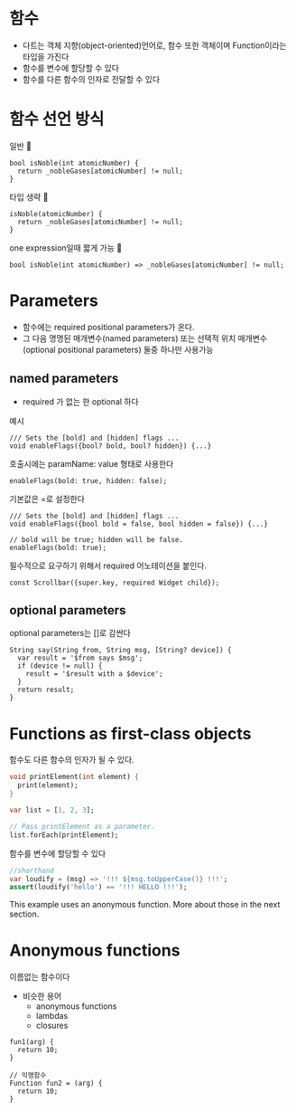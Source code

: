 # 함수
- 다트는 객체 지향(object-oriented)언어로, 함수 또한 객체이며 Function이라는 타입을 가진다
- 함수를 변수에 할당할 수 있다
- 함수를 다른 함수의 인자로 전달할 수 있다

# 함수 선언 방식
일반 🔽
```
bool isNoble(int atomicNumber) {
  return _nobleGases[atomicNumber] != null;
}
```

타입 생략 🔽
```
isNoble(atomicNumber) {
  return _nobleGases[atomicNumber] != null;
}
```

one expression일때 짧게 가능 🔽
```
bool isNoble(int atomicNumber) => _nobleGases[atomicNumber] != null;
```

# Parameters
- 함수에는 required positional parameters가 온다.
- 그 다음 명명된 매개변수(named parameters) 또는 선택적 위치 매개변수(optional positional parameters) 둘중 하나만 사용가능

## named parameters
- required 가 없는 한 optional 하다

예시
```
/// Sets the [bold] and [hidden] flags ...
void enableFlags({bool? bold, bool? hidden}) {...}
```

호출시에는 paramName: value 형태로 사용한다
```
enableFlags(bold: true, hidden: false);
```

기본값은 =로 설정한다
```
/// Sets the [bold] and [hidden] flags ...
void enableFlags({bool bold = false, bool hidden = false}) {...}

// bold will be true; hidden will be false.
enableFlags(bold: true);
```

필수적으로 요구하기 위해서 required 어노테이션을 붙인다.
```
const Scrollbar({super.key, required Widget child});
```

## optional parameters
optional parameters는 []로 감싼다
```
String say(String from, String msg, [String? device]) {
  var result = '$from says $msg';
  if (device != null) {
    result = '$result with a $device';
  }
  return result;
}
```

# Functions as first-class objects
함수도 다른 함수의 인자가 될 수 있다.
```dart
void printElement(int element) {
  print(element);
}

var list = [1, 2, 3];

// Pass printElement as a parameter.
list.forEach(printElement);
```

함수를 변수에 할당할 수 있다
```dart
//shorthand
var loudify = (msg) => '!!! ${msg.toUpperCase()} !!!';
assert(loudify('hello') == '!!! HELLO !!!');
```

This example uses an anonymous function. More about those in the next section.

# Anonymous functions
이름없는 함수이다
- 비슷한 용어
  - anonymous functions
  - lambdas
  - closures

```
fun1(arg) {
  return 10;
}

// 익명함수
Function fun2 = (arg) {
  return 10;
}
```